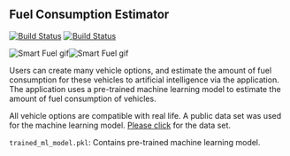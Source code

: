 ## Fuel Consumption Estimator

[![Build Status](https://img.shields.io/badge/lang-T%C3%BCrk%C3%A7e-red)](https://github.com/BerkKilicoglu/Fuel-Consumption-Estimator/blob/main/README.tr.md) [![Build Status](https://img.shields.io/badge/lang-English-blue)](https://github.com/BerkKilicoglu/Fuel-Consumption-Estimator/blob/main/README.md)

![Smart Fuel gif](https://media.giphy.com/media/wjyG5dmEf16KMQLYsr/giphy.gif)![Smart Fuel gif](https://media.giphy.com/media/zefYJslzV4Q41HvlNW/giphy.gif)

Users can create many vehicle options, and estimate the amount of fuel consumption for these vehicles to artificial intelligence via the application. The application uses a pre-trained machine learning model to estimate the amount of fuel consumption of vehicles.

All vehicle options are compatible with real life. A public data set was used for the machine learning model. [Please click](https://archive.ics.uci.edu/ml/datasets/auto+mpg) for the data set. 

`trained_ml_model.pkl`: Contains pre-trained machine learning model.
